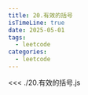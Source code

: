 ```yaml
---
title: 20.有效的括号
isTimeLine: true
date: 2025-05-01
tags:
  - leetcode
categories:
  - leetcode
---
```


<<< ./20.有效的括号.js
